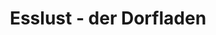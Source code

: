 ---
title: "Esslust - der Dorfladen"
url: /landau-nussdorf/esslust-der-dorfladen/
shop: Lebensmittel
---